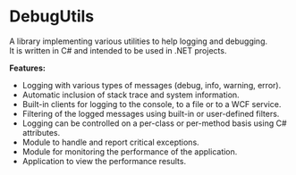 DebugUtils
==========

A library implementing various utilities to help logging and debugging.  
It is written in C# and intended to be used in .NET projects.  

**Features:**  
- Logging with various types of messages (debug, info, warning, error).  
- Automatic inclusion of stack trace and system information.  
- Built-in clients for logging to the console, to a file or to a WCF service.  
- Filtering of the logged messages using built-in or user-defined filters.  
- Logging can be controlled on a per-class or per-method basis using C# attributes.  
- Module to handle and report critical exceptions.  
- Module for monitoring the performance of the application.  
- Application to view the performance results.

